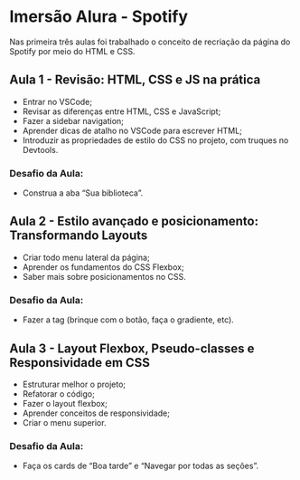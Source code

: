 # Imersão Alura - Spotify

Nas primeira três aulas foi trabalhado o conceito de recriação da página do Spotify por meio do HTML e CSS.

## Aula 1 -  Revisão: HTML, CSS e JS na prática

- Entrar no VSCode;
- Revisar as diferenças entre HTML, CSS e JavaScript;
- Fazer a sidebar navigation;
- Aprender dicas de atalho no VSCode para escrever HTML;
- Introduzir as propriedades de estilo do CSS no projeto, com truques no Devtools.

### Desafio da Aula:

- Construa a aba “Sua biblioteca”.

## Aula 2 - Estilo avançado e posicionamento: Transformando Layouts

- Criar todo menu lateral da página;
- Aprender os fundamentos do CSS Flexbox;
- Saber mais sobre posicionamentos no CSS.

### Desafio da Aula:

- Fazer a tag (brinque com o botão, faça o gradiente, etc).

## Aula 3 - Layout Flexbox, Pseudo-classes e Responsividade em CSS

- Estruturar melhor o projeto;
- Refatorar o código;
- Fazer o layout flexbox;
- Aprender conceitos de responsividade;
- Criar o menu superior.

### Desafio da Aula:

- Faça os cards de “Boa tarde” e “Navegar por todas as seções”.
